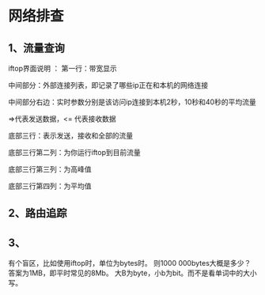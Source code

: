 # 网络排查

## 1、流量查询
iftop界面说明 ：
第一行：带宽显示

中间部分：外部连接列表，即记录了哪些ip正在和本机的网络连接

中间部分右边：实时参数分别是该访问ip连接到本机2秒，10秒和40秒的平均流量

=>代表发送数据，<= 代表接收数据

底部三行：表示发送，接收和全部的流量

底部三行第二列：为你运行iftop到目前流量

底部三行第三列：为高峰值

底部三行第四列：为平均值

## 2、路由追踪

## 3、

有个盲区，比如使用iftop时，单位为bytes时。
则1000 000bytes大概是多少？
答案为1MB，即平时常见的8Mb。
大B为byte，小b为bit。而不是看单词中的大小写。
